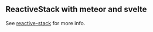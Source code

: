 ## ReactiveStack with meteor and svelte

See [reactive-stack](https://github.com/cope/reactive-stack) for more info.
